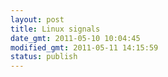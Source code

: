 ```yaml
---
layout: post
title: Linux signals
date_gmt: 2011-05-10 10:04:45
modified_gmt: 2011-05-11 14:15:59
status: publish
---
```


